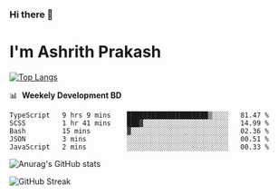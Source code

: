 ### Hi there 👋
# I'm Ashrith Prakash


[![Top Langs](https://github-readme-stats.vercel.app/api/top-langs/?username=xxcheckmatexx&layout=compact&count_private=true&include_all_commits=true&show_icons=true&line_height=20&title_color=FFFFFF&icon_color=FFFFFF&text_color=FFFFFF&bg_color=0D1117)](https://github.com/anuraghazra/github-readme-stats)

📊 &nbsp;**Weekely Development BD**

<!--START_SECTION:waka-->
```text
TypeScript   9 hrs 9 mins    ████████████████████▒░░░░   81.47 % 
SCSS         1 hr 41 mins    ███▓░░░░░░░░░░░░░░░░░░░░░   14.99 % 
Bash         15 mins         ▓░░░░░░░░░░░░░░░░░░░░░░░░   02.36 % 
JSON         3 mins          ░░░░░░░░░░░░░░░░░░░░░░░░░   00.51 % 
JavaScript   2 mins          ░░░░░░░░░░░░░░░░░░░░░░░░░   00.33 % 
```
<!--END_SECTION:waka-->

![Anurag's GitHub stats](https://github-readme-stats.vercel.app/api?username=xxcheckmatexx&count_private=true&show_icons=true&theme=merko)  

![GitHub Streak](http://github-readme-streak-stats.herokuapp.com?user=xxcheckmatexx&theme=merko&hide_border=true&date_format=M%20j%5B%2C%20Y%5D&fire=DD0E0B)
<br/>
